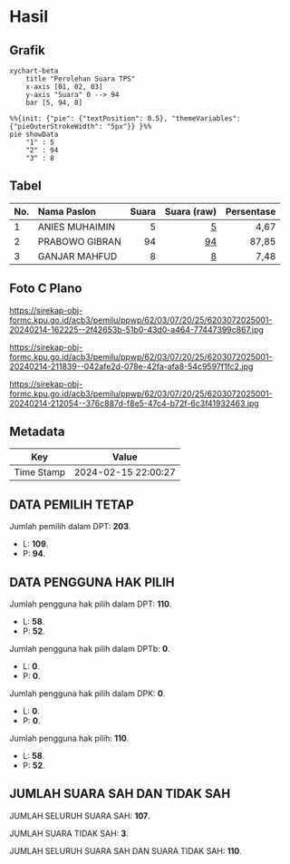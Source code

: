 # Hasil

## Grafik

```mermaid
xychart-beta
    title "Perolehan Suara TPS"
    x-axis [01, 02, 03]
    y-axis "Suara" 0 --> 94
    bar [5, 94, 8]
```

```mermaid
%%{init: {"pie": {"textPosition": 0.5}, "themeVariables": {"pieOuterStrokeWidth": "5px"}} }%%
pie showData
    "1" : 5
    "2" : 94
    "3" : 8
```

## Tabel

| No. | Nama Paslon    | Suara | Suara (raw) | Persentase |
|:--- |:-------------- | -----:| -----------:| ----------:|
| 1   | ANIES MUHAIMIN | 5     | [5][p-1]    | 4,67       |
| 2   | PRABOWO GIBRAN | 94    | [94][p-2]   | 87,85      |
| 3   | GANJAR MAHFUD  | 8     | [8][p-3]    | 7,48       |


[p-1]: https://github.com/gigit-pemilu/pemilu-2024-62-kalimantan-tengah/blob/main/pilpres/hitung-suara/sub/62-kalimantan-tengah/sub/03-kapuas/sub/07-kapuas-murung/sub/2025-rawa-subur/sub/001-tps/sub/paslon-1.txt
[p-2]: https://github.com/gigit-pemilu/pemilu-2024-62-kalimantan-tengah/blob/main/pilpres/hitung-suara/sub/62-kalimantan-tengah/sub/03-kapuas/sub/07-kapuas-murung/sub/2025-rawa-subur/sub/001-tps/sub/paslon-2.txt
[p-3]: https://github.com/gigit-pemilu/pemilu-2024-62-kalimantan-tengah/blob/main/pilpres/hitung-suara/sub/62-kalimantan-tengah/sub/03-kapuas/sub/07-kapuas-murung/sub/2025-rawa-subur/sub/001-tps/sub/paslon-3.txt

## Foto C Plano

https://sirekap-obj-formc.kpu.go.id/acb3/pemilu/ppwp/62/03/07/20/25/6203072025001-20240214-162225--2f42653b-51b0-43d0-a464-77447399c867.jpg

https://sirekap-obj-formc.kpu.go.id/acb3/pemilu/ppwp/62/03/07/20/25/6203072025001-20240214-211839--042afe2d-078e-42fa-afa8-54c9597f1fc2.jpg

https://sirekap-obj-formc.kpu.go.id/acb3/pemilu/ppwp/62/03/07/20/25/6203072025001-20240214-212054--376c887d-f8e5-47c4-b72f-6c3f41932463.jpg


## Metadata

| Key        | Value               |
| ---------- | ------------------- |
| Time Stamp | 2024-02-15 22:00:27 |


## DATA PEMILIH TETAP

Jumlah pemilih dalam DPT: **203**.
 * L: **109**.
 * P: **94**.

## DATA PENGGUNA HAK PILIH

Jumlah pengguna hak pilih dalam DPT: **110**.
 * L: **58**.
 * P: **52**.

Jumlah pengguna hak pilih dalam DPTb: **0**.
 * L: **0**.
 * P: **0**.

Jumlah pengguna hak pilih dalam DPK: **0**.
 * L: **0**.
 * P: **0**.

Jumlah pengguna hak pilih: **110**.
 * L: **58**.
 * P: **52**.

## JUMLAH SUARA SAH DAN TIDAK SAH

JUMLAH SELURUH SUARA SAH: **107**.

JUMLAH SUARA TIDAK SAH: **3**.

JUMLAH SELURUH SUARA SAH DAN SUARA TIDAK SAH: **110**.


